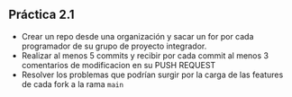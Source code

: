 ## Práctica 2.1

- Crear un repo desde una organización y sacar un for por cada programador de su grupo de proyecto integrador.
- Realizar al menos 5 commits y recibir por cada commit al menos 3 comentarios de modificacion en su PUSH REQUEST
- Resolver los problemas que podrían surgir por la carga de las features de cada fork a la rama `main`
